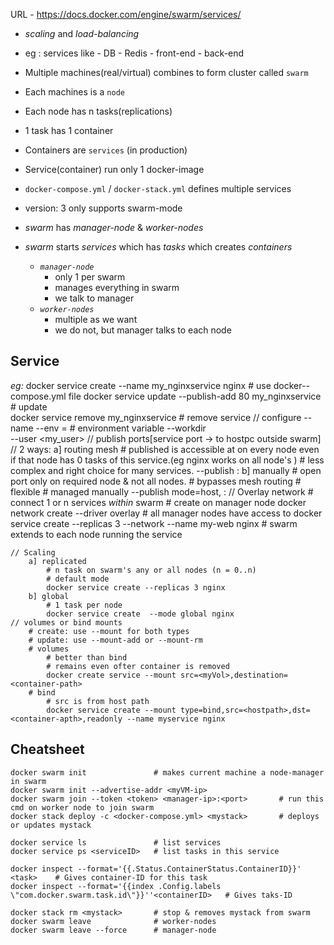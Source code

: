 URL - https://docs.docker.com/engine/swarm/services/

- *scaling* and *load-balancing*
- eg : services like 
        - DB
        - Redis
        - front-end
        - back-end 

- Multiple machines(real/virtual) combines to form cluster called `swarm`
- Each machines is a `node`
- Each node has n tasks(replications)
- 1 task has 1 container
- Containers are `services` (in production)
- Service(container) run only 1 docker-image

- `docker-compose.yml` / `docker-stack.yml` defines multiple services
- version: 3 only supports swarm-mode
- *swarm* has *manager-node* & *worker-nodes*
- *swarm* starts *services* which has *tasks* which creates *containers* 
    - *`manager-node`*
        - only 1 per swarm
        - manages everything in swarm
        - we talk to manager
    - *`worker-nodes`*
        - multiple as we want
        - we do not, but manager talks to each node



## Service
*eg:*
    docker service create --name my_nginxservice nginx     # use docker--compose.yml file
    docker service update --publish-add 80 my_nginxservice # update    
    docker service remove my_nginxservice                  # remove service
    // configure
    --name <myname>
    --env <MYVAR>=<myvalue>                     # environment variable
    --workdir </tmp>     
    --user <my_user>
    // publish ports[service port -> to hostpc outside swarm]
    // 2 ways: 
        a] routing mesh
            # published <service port> is accessible at <target port> on every node even if that node has 0 tasks of this service.(eg nginx works on all node's <ip>)
            # less complex and right choice for many services.
            --publish <target post>:<service port>
        b] manually 
            # open port only on required node <ip> & not all nodes.
            # bypasses mesh routing 
            # flexible
            # managed manually
            --publish mode=host, <target post>:<service port>
    // Overlay network
        # connect 1 or n services *within* swarm
        # create on manager node
        docker network create --driver overlay <mynetwork>
        # all manager nodes have access to <mynetwork>
        docker service create --replicas 3 --network <mynetwork> --name my-web nginx
        # swarm extends <mynetwork> to each node running the service 
    
    // Scaling
        a] replicated 
            # n task on swarm's any or all nodes (n = 0..n)
            # default mode
            docker service create --replicas 3 nginx 
        b] global
            # 1 task per node 
            docker service create  --mode global nginx
    // volumes or bind mounts
        # create: use --mount for both types
        # update: use --mount-add or --mount-rm 
        # volumes
            # better than bind
            # remains even ofter container is removed
            docker create service --mount src=<myVol>,destination=<container-path> 
        # bind 
            # src is from host path
            docker service create --mount type=bind,src=<hostpath>,dst=<container-apth>,readonly --name myservice nginx


## Cheatsheet
    docker swarm init               # makes current machine a node-manager in swarm
    docker swarm init --advertise-addr <myVM-ip>  
    docker swarm join --token <token> <manager-ip>:<port>       # run this cmd on worker node to join swarm
    docker stack deploy -c <docker-compose.yml> <mystack>       # deploys or updates mystack
    
    docker service ls               # list services
    docker service ps <serviceID>   # list tasks in this service
    
    docker inspect --format='{{.Status.ContainerStatus.ContainerID}}' <task>    # Gives container-ID for this task
    docker inspect --format='{{index .Config.labels \"com.docker.swarm.task.id\"}}''<containerID>   # Gives taks-ID
    
    docker stack rm <mystack>       # stop & removes mystack from swarm
    docker swarm leave              # worker-nodes
    docker swarm leave --force      # manager-node